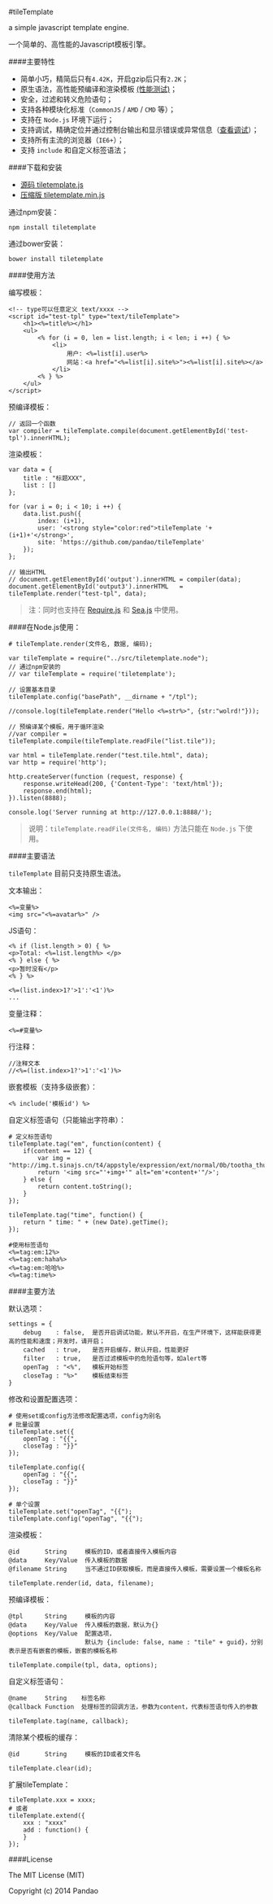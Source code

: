#tileTemplate 

a simple javascript template engine.

一个简单的、高性能的Javascript模板引擎。 

####主要特性

- 简单小巧，精简后只有`4.42K`，开启gzip后只有`2.2K`；
- 原生语法，高性能预编译和渲染模板 [(性能测试)](http://pandao.github.io/tiletemplate/tests/test-speed.html "(性能测试)")；
- 安全，过滤和转义危险语句；
- 支持各种模块化标准（`CommonJS` / `AMD` / `CMD` 等）；
- 支持在 `Node.js` 环境下运行；
- 支持调试，精确定位并通过控制台输出和显示错误或异常信息（[查看调试](http://pandao.github.io/tiletemplate/tests/test-debug.html)）；
- 支持所有主流的浏览器（`IE6+`）；
- 支持 `include` 和自定义标签语法；

####下载和安装

- [源码   tiletemplate.js](https://github.com/pandao/tileTemplate/tree/master/src/tiletemplate.js "源码")
- [压缩版 tiletemplate.min.js](https://github.com/pandao/tileTemplate/tree/master/dist/tiletemplate.min.js "压缩版")

通过npm安装：

	npm install tiletemplate

通过bower安装：

	bower install tiletemplate

####使用方法

编写模板：

	<!-- type可以任意定义 text/xxxx -->
    <script id="test-tpl" type="text/tileTemplate">
        <h1><%=title%></h1>
        <ul> 
            <% for (i = 0, len = list.length; i < len; i ++) { %>
                <li>
					用户: <%=list[i].user%>
					网站：<a href="<%=list[i].site%>"><%=list[i].site%></a>
				</li>
            <% } %>
        </ul>
    </script>

预编译模板：
	
	// 返回一个函数
	var compiler = tileTemplate.compile(document.getElementById('test-tpl').innerHTML);

渲染模板：

    var data = {
        title : "标题XXX",
        list : []
    }; 

    for (var i = 0; i < 10; i ++) {
        data.list.push({
            index: (i+1),
            user: '<strong style="color:red">tileTemplate '+(i+1)+'</strong>',
            site: 'https://github.com/pandao/tileTemplate'
        });	
    };

	// 输出HTML
	// document.getElementById('output').innerHTML = compiler(data);
    document.getElementById('output3').innerHTML   = tileTemplate.render("test-tpl", data);

> 注：同时也支持在 [Require.js](http://pandao.github.io/tiletemplate/examples/requirejs-test.html) 和 [Sea.js](http://pandao.github.io/tiletemplate/examples/seajs-test.html) 中使用。

####在Node.js使用：

	# tileTemplate.render(文件名, 数据, 编码);

	var tileTemplate = require("../src/tiletemplate.node");
	// 通过npm安装的
	// var tileTemplate = require('tiletemplate');

	// 设置基本目录
	tileTemplate.config("basePath", __dirname + "/tpl");

	//console.log(tileTemplate.render("Hello <%=str%>", {str:"wolrd!"}));

	// 预编译某个模板，用于循环渲染
	//var compiler = tileTemplate.compile(tileTemplate.readFile("list.tile"));
	
	var html = tileTemplate.render("test.tile.html", data);
	var http = require('http');
	
	http.createServer(function (request, response) {
	    response.writeHead(200, {'Content-Type': 'text/html'});
	    response.end(html);
	}).listen(8888);

	console.log('Server running at http://127.0.0.1:8888/');

> 说明：`tileTemplate.readFile(文件名, 编码)` 方法只能在 `Node.js` 下使用。

####主要语法

`tileTemplate` 目前只支持原生语法。

文本输出：

	<%=变量%>
	<img src="<%=avatar%>" />

JS语句：

	<% if (list.length > 0) { %>
	<p>Total: <%=list.length%> </p>
	<% } else { %>
	<p>暂时没有</p>	
	<% } %>

	<%=(list.index>1?'>1':'<1')%>
	...

变量注释：

	<%=#变量%>

行注释：

	//注释文本
	//<%=(list.index>1?'>1':'<1')%>

嵌套模板（支持多级嵌套）：

	<% include('模板id') %>

自定义标签语句（只能输出字符串）：

	# 定义标签语句
    tileTemplate.tag("em", function(content) {         
        if(content == 12) {
			var img = "http://img.t.sinajs.cn/t4/appstyle/expression/ext/normal/0b/tootha_thumb.gif";
            return '<img src="'+img+'" alt="em'+content+'"/>';
        } else {
            return content.toString();
        }
    });
    
    tileTemplate.tag("time", function() {
        return " time: " + (new Date).getTime();
    }); 

	#使用标签语句
    <%=tag:em:12%>
    <%=tag:em:haha%>
    <%=tag:em:哈哈%>    
    <%=tag:time%>

####主要方法

默认选项：

    settings = {
        debug    : false,  是否开启调试功能，默认不开启，在生产环境下，这样能获得更高的性能和速度；开发时，请开启；
        cached   : true,   是否开启缓存，默认开启，性能更好
        filter   : true,   是否过滤模板中的危险语句等，如alert等
        openTag  : "<%",   模板开始标签
        closeTag : "%>"    模板结束标签
    }

修改和设置配置选项：

	# 使用set或config方法修改配置选项，config为别名
	# 批量设置
	tileTemplate.set({
        openTag : "{{",
        closeTag : "}}"
    });

	tileTemplate.config({
        openTag : "{{",
        closeTag : "}}"
    });

	# 单个设置
	tileTemplate.set("openTag", "{{");
	tileTemplate.config("openTag", "{{");

渲染模板：

	@id       String     模板的ID，或者直接传入模板内容
	@data     Key/Value  传入模板的数据
	@filename String     当不通过ID获取模板，而是直接传入模板，需要设置一个模板名称

	tileTemplate.render(id, data, filename);

预编译模板：

	@tpl      String     模板的内容
	@data     Key/Value  传入模板的数据，默认为{}
	@options  Key/Value  配置选项，
						 默认为 {include: false, name : "tile" + guid}，分别表示是否有嵌套的模板，嵌套的模板名称
	
	tileTemplate.compile(tpl, data, options);

自定义标签语句：

	@name     String    标签名称
	@callback Function  处理标签的回调方法，参数为content，代表标签语句传入的参数

	tileTemplate.tag(name, callback);

清除某个模板的缓存：

	@id       String     模板的ID或者文件名

	tileTemplate.clear(id);

扩展tileTemplate：

	tileTemplate.xxx = xxxx;
	# 或者
	tileTemplate.extend({
		xxx : "xxxx"
		add : function() {
		}
	});

####License

The MIT License (MIT)

Copyright (c) 2014 Pandao